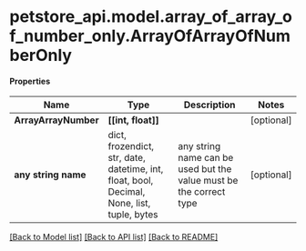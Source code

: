 # petstore_api.model.array_of_array_of_number_only.ArrayOfArrayOfNumberOnly

#### Properties
Name | Type | Description | Notes
------------ | ------------- | ------------- | -------------
**ArrayArrayNumber** | **[[int, float]]** |  | [optional] 
**any string name** | dict, frozendict, str, date, datetime, int, float, bool, Decimal, None, list, tuple, bytes | any string name can be used but the value must be the correct type | [optional]

[[Back to Model list]](../../README.md#documentation-for-models) [[Back to API list]](../../README.md#documentation-for-api-endpoints) [[Back to README]](../../README.md)

